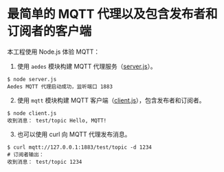 # 最简单的 MQTT 代理以及包含发布者和订阅者的客户端

本工程使用 Node.js 体验 MQTT：

1. 使用 `aedes` 模块构建 MQTT 代理服务（[server.js](./server.js)）。

```shell
$ node server.js
Aedes MQTT 代理启动成功，监听端口 1883
```

2. 使用 `mqtt` 模块构建 MQTT 客户端（[client.js](./client.js)），包含发布者和订阅者。

```shell
$ node client.js
收到消息： test/topic Hello, MQTT!
```

3. 也可以使用 curl 向 MQTT 代理发布消息。

```shell
$ curl mqtt://127.0.0.1:1883/test/topic -d 1234
# 订阅者输出：
收到消息： test/topic 1234
```
